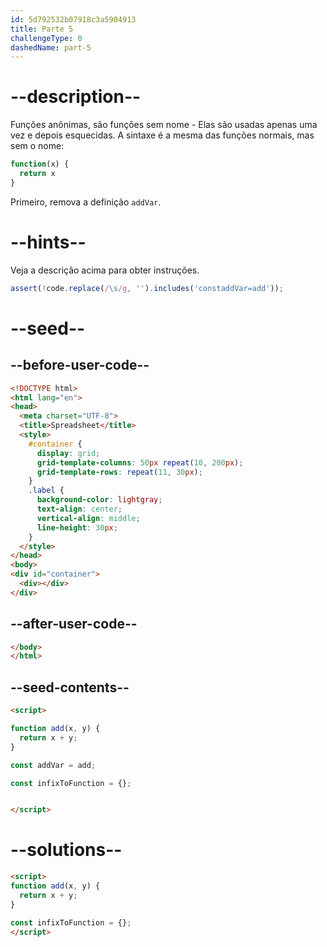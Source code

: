 ```yaml
---
id: 5d792532b07918c3a5904913
title: Parte 5
challengeType: 0
dashedName: part-5
---
```


# --description--

Funções anônimas, são funções sem nome - Elas são usadas apenas uma vez e depois esquecidas. A sintaxe é a mesma das funções normais, mas sem o nome:

```js
function(x) {
  return x
}
```

Primeiro, remova a definição `addVar`.

# --hints--

Veja a descrição acima para obter instruções.

```js
assert(!code.replace(/\s/g, '').includes('constaddVar=add'));
```

# --seed--

## --before-user-code--

```html
<!DOCTYPE html>
<html lang="en">
<head>
  <meta charset="UTF-8">
  <title>Spreadsheet</title>
  <style>
    #container {
      display: grid;
      grid-template-columns: 50px repeat(10, 200px);
      grid-template-rows: repeat(11, 30px);
    }
    .label {
      background-color: lightgray;
      text-align: center;
      vertical-align: middle;
      line-height: 30px;
    }
  </style>
</head>
<body>
<div id="container">
  <div></div>
</div>
```

## --after-user-code--

```html
</body>
</html>
```

## --seed-contents--

```html
<script>

function add(x, y) {
  return x + y;
}

const addVar = add;

const infixToFunction = {};


</script>
```

# --solutions--

```html
<script>
function add(x, y) {
  return x + y;
}

const infixToFunction = {};
</script>
```
